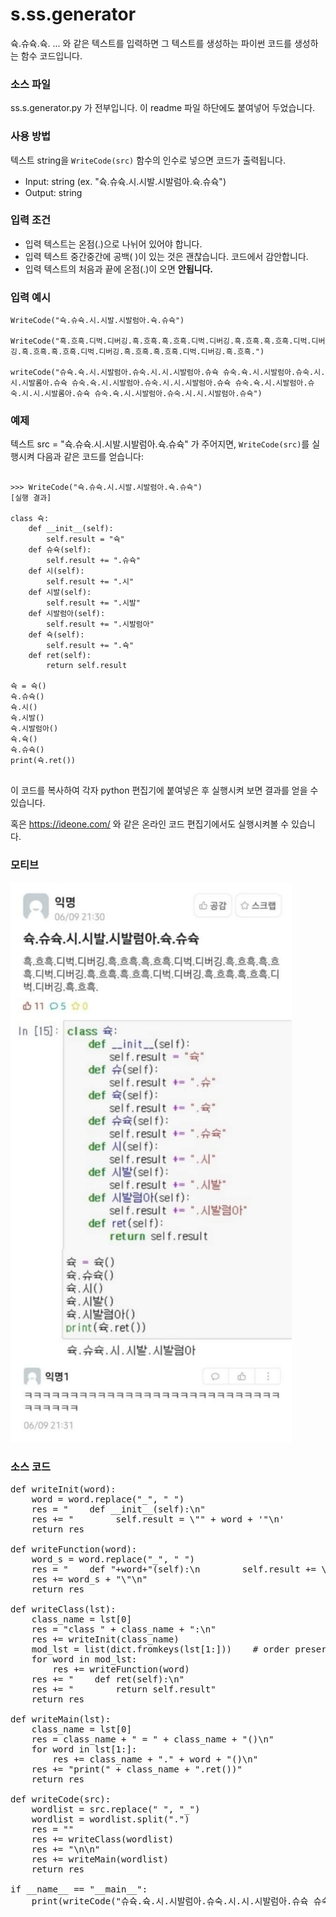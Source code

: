 # s.ss.generator
슉.슈슉.슉. ... 와 같은 텍스트를 입력하면 그 텍스트를 생성하는 파이썬 코드를 생성하는 함수 코드입니다.

### 소스 파일
ss.s.generator.py 가 전부입니다. 이 readme 파일 하단에도 붙여넣어 두었습니다.

### 사용 방법
텍스트 string을 `WriteCode(src)` 함수의 인수로 넣으면 코드가 출력됩니다.

- Input: string (ex. "슉.슈슉.시.시발.시발럼아.슉.슈슉")
- Output: string

### 입력 조건
- 입력 텍스트는 온점(.)으로 나뉘어 있어야 합니다.
- 입력 텍스트 중간중간에 공백( )이 있는 것은 괜찮습니다. 코드에서 감안합니다.
- 입력 텍스트의 처음과 끝에 온점(.)이 오면 __안됩니다.__

### 입력 예시

    WriteCode("슉.슈슉.시.시발.시발럼아.슉.슈슉")

    WriteCode("흑.흐흑.디벅.디버깅.흑.흐흑.흑.흐흑.디벅.디버깅.흑.흐흑.흑.흐흑.디벅.디버깅.흑.흐흑.흑.흐흑.디벅.디버깅.흑.흐흑.흑.흐흑.디벅.디버깅.흑.흐흑.")

    writeCode("슈슉.슉.시.시발럼아.슈숙.시.시.시발럼아.슈슉 슈숙.슉.시.시발럼아.슈숙.시.시.시발롬아.슈슉 슈숙.슉.시.시발럼아.슈숙.시.시.시발럼아.슈슉 슈숙.슉.시.시발럼아.슈숙.시.시.시발롬아.슈슉 슈숙.슉.시.시발럼아.슈숙.시.시.시발럼아.슈슉")

### 예제
텍스트 src = "슉.슈슉.시.시발.시발럼아.슉.슈슉" 가 주어지면, `WriteCode(src)`를 실행시켜 다음과 같은 코드를 얻습니다:
<pre>
<code>
>>> WriteCode("슉.슈슉.시.시발.시발럼아.슉.슈슉")
[실행 결과]

class 슉:
    def __init__(self):
        self.result = "슉"
    def 슈슉(self):
        self.result += ".슈슉"
    def 시(self):
        self.result += ".시"
    def 시발(self):
        self.result += ".시발"
    def 시발럼아(self):
        self.result += ".시발럼아"
    def 슉(self):
        self.result += ".슉"
    def ret(self):
        return self.result

슉 = 슉()
슉.슈슉()
슉.시()
슉.시발()
슉.시발럼아()
슉.슉()
슉.슈슉()
print(슉.ret())
</code>
</pre>
이 코드를 복사하여 각자 python 편집기에 붙여넣은 후 실행시켜 보면 결과를 얻을 수 있습니다. 

혹은 https://ideone.com/ 와 같은 온라인 코드 편집기에서도 실행시켜볼 수 있습니다.

### 모티브

<img src="s.ss.jpg" width="450px">

### 소스 코드
<pre>
def writeInit(word):
    word = word.replace("_", " ")
    res = "    def __init__(self):\n"
    res += "        self.result = \"" + word + '"\n'
    return res

def writeFunction(word):
    word_s = word.replace("_", " ")
    res = "    def "+word+"(self):\n        self.result += \"." 
    res += word_s + "\"\n"
    return res

def writeClass(lst):
    class_name = lst[0]
    res = "class " + class_name + ":\n"
    res += writeInit(class_name)
    mod_lst = list(dict.fromkeys(lst[1:]))    # order preserving
    for word in mod_lst:
        res += writeFunction(word)
    res += "    def ret(self):\n"
    res += "        return self.result"
    return res

def writeMain(lst):
    class_name = lst[0]
    res = class_name + " = " + class_name + "()\n"
    for word in lst[1:]:
        res += class_name + "." + word + "()\n"
    res += "print(" + class_name + ".ret())"
    return res

def writeCode(src):
    wordlist = src.replace(" ", "_")
    wordlist = wordlist.split(".")
    res = ""
    res += writeClass(wordlist)
    res += "\n\n"
    res += writeMain(wordlist)
    return res

if __name__ == "__main__":
    print(writeCode("슈슉.슉.시.시발럼아.슈숙.시.시.시발럼아.슈슉 슈숙.슉.시.시발럼아.슈숙.시.시.시발롬아.슈슉 슈숙.슉.시.시발럼아.슈숙.시.시.시발럼아.슈슉 슈숙.슉.시.시발럼아.슈숙.시.시.시발롬아.슈슉 슈숙.슉.시.시발럼아.슈숙.시.시.시발럼아.슈슉"))
<code>
